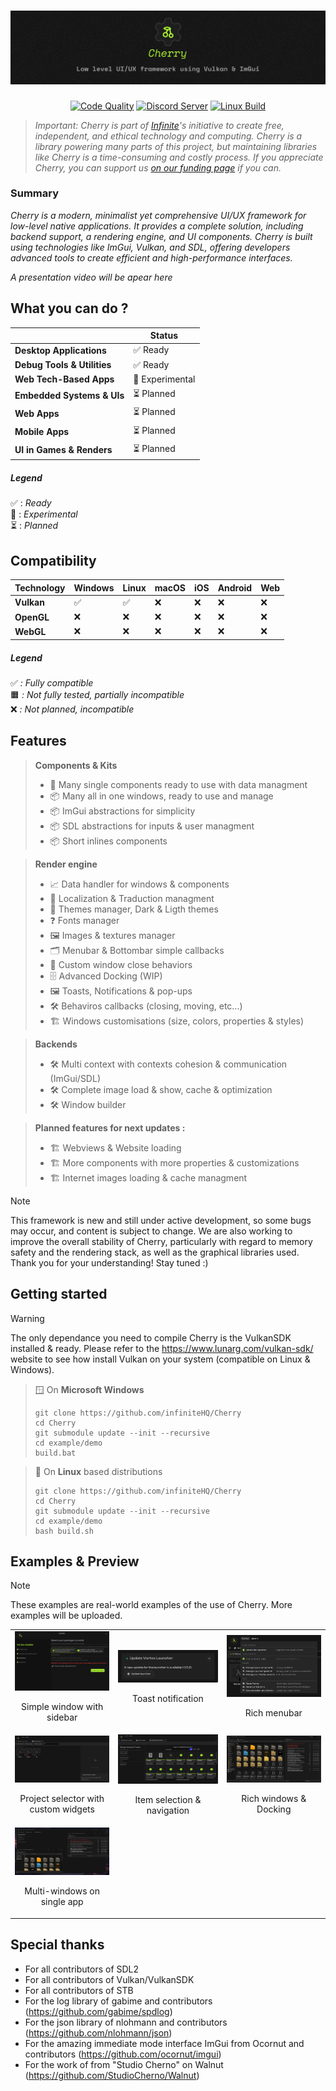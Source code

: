 

<a href="https://infinite.si">
  <h1 align="center">
    <picture>
      <source media="(prefers-color-scheme: dark)" srcset="./.github/imgs/banner.png">
      <img src="./.github/imgs/banner.png">
    </picture>
  </h1>
</a>

<div align="center">
<a title="Code Quality" href="https://www.codefactor.io/repository/github/infinitehq/uikit"><img alt="Code Quality" src="https://img.shields.io/codefactor/grade/github/infinitehq/uikit?longCache=true&style=for-the-badge&label=Code%20Quality&logoColor=fff&logo=CodeFactor&branch=master"></a>
  <a title="Discord Server" href="https://discord.gg/H2wptkecUg"><img alt="Discord Server" src="https://img.shields.io/discord/1095333825762046194?label=Discord&logo=Discord&logoColor=fff&style=for-the-badge"></a>
<a title="'Linux Build' workflow Status" href="https://img.shields.io/github/actions/workflow/status/infiniteHQ/uikit/build.yml"><img alt="Linux Build" src="https://img.shields.io/github/actions/workflow/status/infiniteHQ/uikit/build.yml?longCache=true&style=for-the-badge&label=Build&logoColor=fff&logo=GitHub%20Actions&branch=main"></a>
</div>

> *Important: Cherry is part of [Infinite](https://infinite.si/)'s initiative to create free, independent, and ethical technology and computing. Cherry is a library powering many parts of this project, but maintaining libraries like Cherry is a time-consuming and costly process. If you appreciate Cherry, you can support us [on our funding page](https://fund.infinite.si/) if you can.*

### Summary
*Cherry is a modern, minimalist yet comprehensive UI/UX framework for low-level native applications. It provides a complete solution, including backend support, a rendering engine, and UI components. Cherry is built using technologies like ImGui, Vulkan, and SDL, offering developers advanced tools to create efficient and high-performance interfaces.*

*A presentation video will be apear here*

## What you can do ?

|                         | Status       |
|--------------------------------|-------------|
| **Desktop Applications**       | ✅ Ready    |
| **Debug Tools & Utilities**    | ✅ Ready    |
| **Web Tech-Based Apps**        | 🧪 Experimental |
| **Embedded Systems & UIs**     | ⏳ Planned  |
| **Web Apps**                   | ⏳ Planned  |
| **Mobile Apps**                | ⏳ Planned  |
| **UI in Games & Renders**      | ⏳ Planned  |

##### Legend  
✅ : *Ready*  
🧪 : *Experimental*  
⏳ : *Planned*  

## Compatibility

| Technology | Windows | Linux | macOS | iOS | Android | Web |
|-----------|---------|-------|-------|-----|---------|-----|
| **Vulkan**  | ✅ | ✅ | ❌ | ❌ | ❌ | ❌ |
| **OpenGL**  | ❌ | ❌ | ❌ | ❌ | ❌ | ❌ |
| **WebGL**   | ❌ | ❌ | ❌ | ❌ | ❌ | ❌ |

##### Legend  
✅ *: Fully compatible*    
🟧 *: Not fully tested, partially incompatible*   
❌ *: Not planned, incompatible*  


## Features

> **Components & Kits**
> - 🧰 Many single components ready to use with data managment
> - 📦 Many all in one windows, ready to use and manage
> - 📦 ImGui abstractions for simplicity
> - 📦 SDL abstractions for inputs & user managment
> - 📦 Short inlines components

> **Render engine**
> - 📈 Data handler for windows & components
> - 💬 Localization & Traduction managment
> - 🎨 Themes manager, Dark & Ligth themes
> - ❓ Fonts manager
> - 🖼️ Images & textures manager
> - 🗂️ Menubar & Bottombar simple callbacks
> - 💪 Custom window close behaviors
> - 🗄️ Advanced Docking (WIP)
> - 🖼️ Toasts, Notifications & pop-ups
> - 🛠️ Behaviros callbacks (closing, moving, etc...)
> - 🏗️ Windows customisations (size, colors, properties & styles)

> **Backends**
> - 🛠️ Multi context with contexts cohesion & communication (ImGui/SDL)
> - 🛠️ Complete image load & show, cache & optimization
> - 🛠️ Window builder


> **Planned features for next updates :**
> - 🏗️ Webviews & Website loading
> - 🏗️ More components with more properties & customizations
> - 🏗️ Internet images loading & cache managment


> [!NOTE]  
> This framework is new and still under active development, so some bugs may occur, and content is subject to change. We are also working to improve the overall stability of Cherry, particularly with regard to memory safety and the rendering stack, as well as the graphical libraries used. Thank you for your understanding! Stay tuned :)

## Getting started
> [!WARNING]  
> The only dependance you need to compile Cherry is the VulkanSDK installed & ready. Please refer to the https://www.lunarg.com/vulkan-sdk/ website to see how install Vulkan on your system (compatible on Linux & Windows).


> 🪟 On **Microsoft Windows**
> ```
> git clone https://github.com/infiniteHQ/Cherry
> cd Cherry
> git submodule update --init --recursive
> cd example/demo
> build.bat
> ```


> 🐧 On **Linux** based distributions
> ```
> git clone https://github.com/infiniteHQ/Cherry
> cd Cherry
> git submodule update --init --recursive
> cd example/demo
> bash build.sh
> ```

## Examples & Preview
  
> [!NOTE]  
> These examples are real-world examples of the use of Cherry. More examples will be uploaded.
<table>
  <tr>
    <td align="center">
      <img src="./.github/imgs/Cherry1.png" alt="Cherry 1" width="250">
      <p>Simple window with sidebar</p>
    </td>
    <td align="center">
      <img src="./.github/imgs/Cherry2.png" alt="Cherry 2" width="250">
      <p>Toast notification</p>
    </td>
    <td align="center">
      <img src="./.github/imgs/Cherry3.png" alt="Cherry 3" width="250">
      <p>Rich menubar</p>
    </td>
  </tr>
  <tr>
    <td align="center">
      <img src="./.github/imgs/Cherry4.png" alt="Cherry 4" width="250">
      <p>Project selector with custom widgets</p>
    </td>
    <td align="center">
      <img src="./.github/imgs/Cherry5.png" alt="Cherry 5" width="250">
      <p>Item selection & navigation</p>
    </td>
    <td align="center">
      <img src="./.github/imgs/Cherry6.png" alt="Cherry 6" width="250">
      <p>Rich windows & Docking</p>
    </td>
  </tr>
  <tr>
    <td align="center">
      <img src="./.github/imgs/Cherry7.png" alt="Cherry 7" width="250">
      <p>Multi-windows on single app</p>
    </td>
  </tr>
</table>

## Special thanks
- For all contributors of SDL2
- For all contributors of Vulkan/VulkanSDK
- For all contributors of STB
- For the log library of gabime and contributors (https://github.com/gabime/spdlog)
- For the json library of nlohmann and contributors (https://github.com/nlohmann/json)
- For the amazing immediate mode interface ImGui from Ocornut and contributors (https://github.com/ocornut/imgui)
- For the work of from "Studio Cherno" on Walnut (https://github.com/StudioCherno/Walnut)
